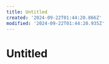 ```yaml
---
title: Untitled
created: '2024-09-22T01:44:20.866Z'
modified: '2024-09-22T01:44:20.935Z'
---
```


# Untitled

